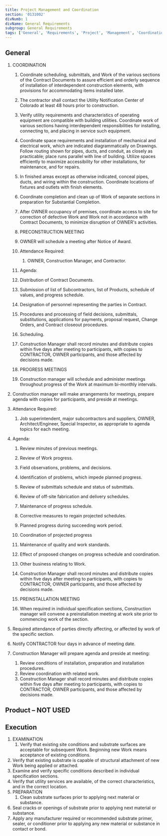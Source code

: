 ```yaml
---
title: Project Management and Coordination
section: '0131002'
divNumb: 1
divName: General Requirements
subgroup: General Requirements
tags: ['General', 'Requirements', 'Project', 'Management', 'Coordination']
---
```


## General

1. COORDINATION

   1. Coordinate scheduling, submittals, and Work of the various sections of the Contract Documents to assure efficient and orderly sequence of installation of interdependent construction elements, with provisions for accommodating items installed later.
   1. The contractor shall contact the Utility Notification Center of Colorado at least 48 hours prior to construction.
   1. Verify utility requirements and characteristics of operating equipment are compatible with building utilities. Coordinate work of various sections having interdependent responsibilities for installing, connecting to, and placing in service such equipment.
   1. Coordinate space requirements and installation of mechanical and electrical work, which are indicated diagrammatically on Drawings. Follow routing shown for pipes, ducts, and conduit, as closely as practicable; place runs parallel with line of building. Utilize spaces efficiently to maximize accessibility for other installations, for maintenance, and for repairs.
   1. In finished areas except as otherwise indicated, conceal pipes, ducts, and wiring within the construction. Coordinate locations of fixtures and outlets with finish elements.
   1. Coordinate completion and clean up of Work of separate sections in preparation for Substantial Completion.
   1. After OWNER occupancy of premises, coordinate access to site for correction of defective Work and Work not in accordance with Contract Documents, to minimize disruption of OWNER's activities.
   1. PRECONSTRUCTION MEETING
   1. OWNER will schedule a meeting after Notice of Award.
   1. Attendance Required:
      1. OWNER, Construction Manager, and Contractor.
   1. Agenda:
   1. Distribution of Contract Documents.
   1. Submission of list of Subcontractors, list of Products, schedule of values, and progress schedule.
   1. Designation of personnel representing the parties in Contract.
   1. Procedures and processing of field decisions, submittals, substitutions, applications for payments, proposal request, Change Orders, and Contract closeout procedures.
   1. Scheduling.
   1. Construction Manager shall record minutes and distribute copies within five days after meeting to participants, with copies to CONTRACTOR, OWNER participants, and those affected by decisions made.

   1. PROGRESS MEETINGS
   1. Construction manager will schedule and administer meetings throughout progress of the Work at maximum bi-monthly intervals.

2. Construction manager will make arrangements for meetings, prepare agenda with copies for participants, and preside at meetings.
3. Attendance Required:
   1. Job superintendent, major subcontractors and suppliers, OWNER, Architect/Engineer, Special Inspector, as appropriate to agenda topics for each meeting.
4. Agenda:

   1. Review minutes of previous meetings.
   2. Review of Work progress.
   3. Field observations, problems, and decisions.
   4. Identification of problems, which impede planned progress.
   5. Review of submittals schedule and status of submittals.
   6. Review of off-site fabrication and delivery schedules.
   7. Maintenance of progress schedule.
   8. Corrective measures to regain projected schedules.
   9. Planned progress during succeeding work period.
   10. Coordination of projected progress
   11. Maintenance of quality and work standards.
   12. Effect of proposed changes on progress schedule and coordination.
   13. Other business relating to Work.
   14. Construction Manager shall record minutes and distribute copies within five days after meeting to participants, with copies to CONTRACTOR, OWNER participants, and those affected by decisions made.

   15. PREINSTALLATION MEETING
   16. When required in individual specification sections, Construction manager will convene a preinstallation meeting at work site prior to commencing work of the section.

5. Required attendance of parties directly affecting, or affected by work of the specific section.
6. Notify CONTRACTOR four days in advance of meeting date.
7. Construction Manager will prepare agenda and preside at meeting:
   1. Review conditions of installation, preparation and installation procedures.
   2. Review coordination with related work.
   3. Construction Manager shall record minutes and distribute copies within five days after meeting to participants, with copies to CONTRACTOR, OWNER participants, and those affected by decisions made.

## Product – NOT USED

## Execution

1. EXAMINATION
   1. Verify that existing site conditions and substrate surfaces are acceptable for subsequent Work. Beginning new Work means acceptance of existing conditions.
2. Verify that existing substrate is capable of structural attachment of new Work being applied or attached.
3. Examine and verify specific conditions described in individual specification sections.
4. Verify that utility services are available, of the correct characteristics, and in the correct location.
5. PREPARATION
   1. Clean substrate surfaces prior to applying next material or substance.
6. Seal cracks or openings of substrate prior to applying next material or substance.
7. Apply any manufacturer required or recommended substrate primer, sealer, or conditioner prior to applying any new material or substance in contact or bond.
